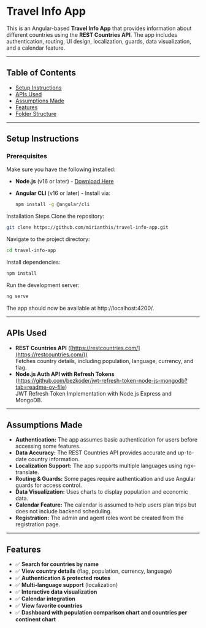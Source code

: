 # Travel Info App

This is an Angular-based **Travel Info App** that provides information about different countries using the **REST Countries API**. The app includes authentication, routing, UI design, localization, guards, data visualization, and a calendar feature.

---

## Table of Contents
- [Setup Instructions](#setup-instructions)
- [APIs Used](#apis-used)
- [Assumptions Made](#assumptions-made)
- [Features](#features)
- [Folder Structure](#folder-structure)

---

## Setup Instructions

### Prerequisites
Make sure you have the following installed:
- **Node.js** (v16 or later) - [Download Here](https://nodejs.org/)
- **Angular CLI** (v16 or later) - Install via:
  
  ```sh
  npm install -g @angular/cli
  ```

Installation Steps
Clone the repository:

 ```sh
 git clone https://github.com/mirianthis/travel-info-app.git
 ```
 Navigate to the project directory:
 
 ```sh
 cd travel-info-app
```
 Install dependencies:
 
 ```sh
 npm install
```
 Run the development server:
 
 ```sh
 ng serve
```
 The app should now be available at http://localhost:4200/.

 ---

 ## APIs Used

- **REST Countries API** ([https://restcountries.com/](https://restcountries.com/))  
  Fetches country details, including population, language, currency, and flag.
- **Node.js Auth API with Refresh Tokens** (https://github.com/bezkoder/jwt-refresh-token-node-js-mongodb?tab=readme-ov-file)  
  JWT Refresh Token Implementation with Node.js Express and MongoDB.

---

## Assumptions Made

- **Authentication:** The app assumes basic authentication for users before accessing some features.
- **Data Accuracy:** The REST Countries API provides accurate and up-to-date country information.
- **Localization Support:** The app supports multiple languages using ngx-translate.
- **Routing & Guards:** Some pages require authentication and use Angular guards for access control.
- **Data Visualization:** Uses charts to display population and economic data.
- **Calendar Feature:** The calendar is assumed to help users plan trips but does not include backend scheduling.
- **Registration:** The admin and agent roles wont be created from the registration page.

---

## Features

- ✅ **Search for countries by name**
- ✅ **View country details** (flag, population, currency, language)
- ✅ **Authentication & protected routes**
- ✅ **Multi-language support** (localization)
- ✅ **Interactive data visualization**
- ✅ **Calendar integration**
- ✅ **View favorite countries**
- ✅ **Dashboard with population comparison chart and countries per continent chart**


